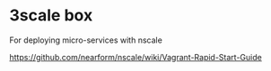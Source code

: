 

# 3scale box

For deploying micro-services with nscale



https://github.com/nearform/nscale/wiki/Vagrant-Rapid-Start-Guide